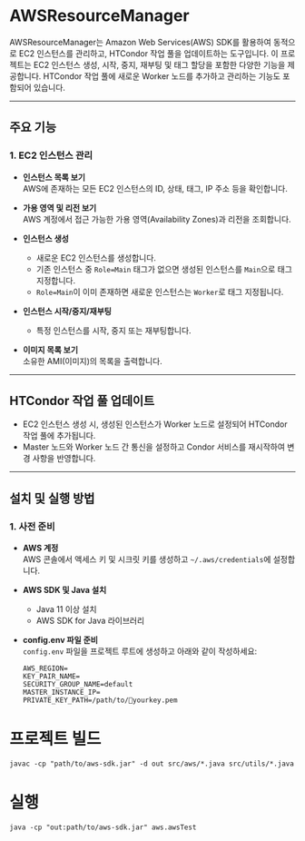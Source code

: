 # AWSResourceManager

AWSResourceManager는 Amazon Web Services(AWS) SDK를 활용하여 동적으로 EC2 인스턴스를 관리하고, HTCondor 작업 풀을 업데이트하는 도구입니다. 이 프로젝트는 EC2 인스턴스 생성, 시작, 중지, 재부팅 및 태그 할당을 포함한 다양한 기능을 제공합니다. HTCondor 작업 풀에 새로운 Worker 노드를 추가하고 관리하는 기능도 포함되어 있습니다.

---

## 주요 기능

### 1. EC2 인스턴스 관리
- **인스턴스 목록 보기**  
  AWS에 존재하는 모든 EC2 인스턴스의 ID, 상태, 태그, IP 주소 등을 확인합니다.

- **가용 영역 및 리전 보기**  
  AWS 계정에서 접근 가능한 가용 영역(Availability Zones)과 리전을 조회합니다.

- **인스턴스 생성**
    - 새로운 EC2 인스턴스를 생성합니다.
    - 기존 인스턴스 중 `Role=Main` 태그가 없으면 생성된 인스턴스를 `Main`으로 태그 지정합니다.
    - `Role=Main`이 이미 존재하면 새로운 인스턴스는 `Worker`로 태그 지정됩니다.

- **인스턴스 시작/중지/재부팅**
    - 특정 인스턴스를 시작, 중지 또는 재부팅합니다.

- **이미지 목록 보기**  
  소유한 AMI(이미지)의 목록을 출력합니다.

---

## HTCondor 작업 풀 업데이트
- EC2 인스턴스 생성 시, 생성된 인스턴스가 Worker 노드로 설정되어 HTCondor 작업 풀에 추가됩니다.
- Master 노드와 Worker 노드 간 통신을 설정하고 Condor 서비스를 재시작하여 변경 사항을 반영합니다.

---

## 설치 및 실행 방법

### 1. 사전 준비
- **AWS 계정**  
  AWS 콘솔에서 액세스 키 및 시크릿 키를 생성하고 `~/.aws/credentials`에 설정합니다.

- **AWS SDK 및 Java 설치**
    - Java 11 이상 설치
    - AWS SDK for Java 라이브러리

- **config.env 파일 준비**  
  `config.env` 파일을 프로젝트 루트에 생성하고 아래와 같이 작성하세요:
  ```env
  AWS_REGION=
  KEY_PAIR_NAME=
  SECURITY_GROUP_NAME=default
  MASTER_INSTANCE_IP=
  PRIVATE_KEY_PATH=/path/to/yourkey.pem
  ```

# 프로젝트 빌드

    javac -cp "path/to/aws-sdk.jar" -d out src/aws/*.java src/utils/*.java

# 실행
    java -cp "out:path/to/aws-sdk.jar" aws.awsTest
